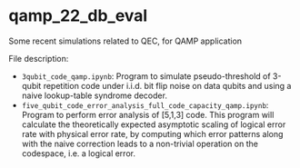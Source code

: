 # qamp_22_db_eval
Some recent simulations related to QEC, for QAMP application

File description: 
- `3qubit_code_qamp.ipynb`: Program to simulate pseudo-threshold of 3-qubit repetition code under i.i.d. bit flip noise on data qubits and using a naive lookup-table syndrome decoder.
- `five_qubit_code_error_analysis_full_code_capacity_qamp.ipynb`: Program to perform error analysis of [5,1,3] code. This program will calculate the theoretically expected asymptotic scaling of logical error rate with physical error rate, by computing which error patterns along with the naive correction leads to a non-trivial operation on the codespace, i.e. a logical error.
